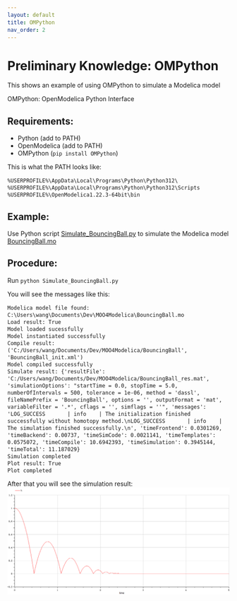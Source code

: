 ```yaml
---
layout: default
title: OMPython
nav_order: 2
---
```


# Preliminary Knowledge: OMPython

This shows an example of using OMPython to simulate a Modelica model

OMPython: OpenModelica Python Interface

## Requirements:

- Python (add to PATH)
- OpenModelica (add to PATH)
- OMPython (`pip install OMPython`)

This is what the PATH looks like:

```
%USERPROFILE%\AppData\Local\Programs\Python\Python312\
%USERPROFILE%\AppData\Local\Programs\Python\Python312\Scripts
%USERPROFILE%\OpenModelica1.22.3-64bit\bin
```

## Example:

Use Python script [Simulate_BouncingBall.py](./Simulate_BouncingBall.py) to simulate the Modelica model [BouncingBall.mo](./BouncingBall.mo)

## Procedure:

Run `python Simulate_BouncingBall.py`

You will see the messages like this:

```shell
Modelica model file found: C:\Users\wang\Documents\Dev\MOO4Modelica\BouncingBall.mo
Load result: True
Model loaded sucessfully
Model instantiated successfully
Compile result: ('C:/Users/wang/Documents/Dev/MOO4Modelica/BouncingBall', 'BouncingBall_init.xml')
Model compiled successfully
Simulate result: {'resultFile': 'C:/Users/wang/Documents/Dev/MOO4Modelica/BouncingBall_res.mat', 'simulationOptions': "startTime = 0.0, stopTime = 5.0, numberOfIntervals = 500, tolerance = 1e-06, method = 'dassl', fileNamePrefix = 'BouncingBall', options = '', outputFormat = 'mat', variableFilter = '.*', cflags = '', simflags = ''", 'messages': 'LOG_SUCCESS       | info    | The initialization finished successfully without homotopy method.\nLOG_SUCCESS       | info    | The simulation finished successfully.\n', 'timeFrontend': 0.0301269, 'timeBackend': 0.00737, 'timeSimCode': 0.0021141, 'timeTemplates': 0.0575072, 'timeCompile': 10.6942393, 'timeSimulation': 0.3945144, 'timeTotal': 11.187029}
Simulation completed
Plot result: True
Plot completed
```

After that you will see the simulation result:![plot diagram](../assets/bouncing_ball_results.png)